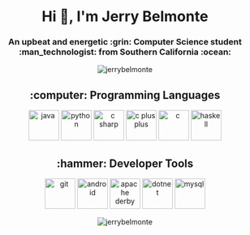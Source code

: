 <h1 align="center">Hi 👋, I'm Jerry Belmonte</h1>

<h3 align="center">
  An upbeat and energetic :grin: Computer Science student :man_technologist: from Southern California :ocean:
</h3>
<p align="center">
  <img src="https://komarev.com/ghpvc/?username=jerrybelmonte" alt="jerrybelmonte" />
</p>

<h2 align="center">:computer: Programming Languages</h2>
<p align="center">
  <img src="https://devicons.github.io/devicon/devicon.git/icons/java/java-original.svg" alt="java" width="60" height="60"/>
  <img src="https://devicons.github.io/devicon/devicon.git/icons/python/python-original.svg" alt="python" width="60" height="60"/>
  <img src="https://devicons.github.io/devicon/devicon.git/icons/csharp/csharp-original.svg" alt="c sharp" width="60" height="60"/>
  <img src="https://devicons.github.io/devicon/devicon.git/icons/cplusplus/cplusplus-original.svg" alt="c plus plus" width="60" height="60"/>
  <img src="https://devicons.github.io/devicon/devicon.git/icons/c/c-original.svg" alt="c" width="60" height="60"/>
  <img src="https://devicons.github.io/devicon/devicon.git/icons/haskell/haskell-original.svg" alt="haskell" width="60" height="60"/>
</p>

<h2 align="center">:hammer: Developer Tools</h2>
<p align="center">
  <img src="https://devicons.github.io/devicon/devicon.git/icons/git/git-original-wordmark.svg" alt="git" width="60" height="60"/>
  <img src="https://devicons.github.io/devicon/devicon.git/icons/android/android-plain-wordmark.svg" alt="android" width="60" height="60"/>
  <img src="https://devicons.github.io/devicon/devicon.git/icons/apache/apache-original-wordmark.svg" alt="apache derby" width="60" height="60"/>
  <img src="https://devicons.github.io/devicon/devicon.git/icons/dot-net/dot-net-original-wordmark.svg" alt="dotnet" width="60" height="60"/>
  <img src="https://devicons.github.io/devicon/devicon.git/icons/mysql/mysql-original-wordmark.svg" alt="mysql" width="60" height="60"/>
</p>
<p align="center">
  <img src="https://github-readme-stats.vercel.app/api/top-langs/?username=jerrybelmonte&layout=compact&theme=dark" alt="jerrybelmonte" />
</p>
